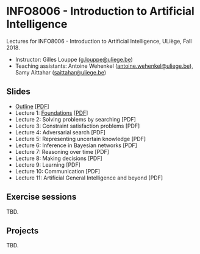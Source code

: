 # INFO8006 - Introduction to Artificial Intelligence

Lectures for INFO8006 - Introduction to Artificial Intelligence, ULiège, Fall 2018.

- Instructor: Gilles Louppe ([g.louppe@uliege.be](mailto:g.louppe@uliege.be))
- Teaching assistants: Antoine Wehenkel ([antoine.wehenkel@uliege.be](antoine.wehenkel@uliege.be)), Samy Aittahar ([saittahar@uliege.be](mailto:saittahar@uliege.be))

## Slides

- [Outline](https://glouppe.github.io/info8006-introduction-to-ai/?p=outline.md) [[PDF](https://glouppe.github.io/info8006-introduction-to-ai/pdf/outline.pdf)]
- Lecture 1: [Foundations](https://glouppe.github.io/info8006-introduction-to-ai/?p=lecture1.md) [[PDF](https://glouppe.github.io/info8006-introduction-to-ai/pdf/lec1.pdf)]
- Lecture 2: Solving problems by searching [PDF]
- Lecture 3: Constraint satisfaction problems [PDF]
- Lecture 4: Adversarial search [PDF]
- Lecture 5: Representing uncertain knowledge [PDF]
- Lecture 6: Inference in Bayesian networks [PDF]
- Lecture 7: Reasoning over time [PDF]
- Lecture 8: Making decisions [PDF]
- Lecture 9: Learning [PDF]
- Lecture 10: Communication [PDF]
- Lecture 11: Artificial General Intelligence and beyond [PDF]

## Exercise sessions

TBD.

## Projects

TBD.
